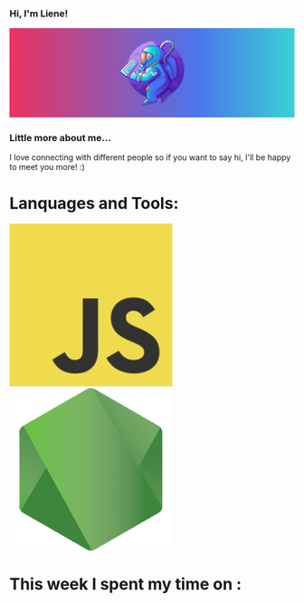 ### Hi, I'm Liene! 

![This is an image](https://github.com/startupcolor/startupcolor/blob/main/Assets/SpaceMan.png)

### Little more about me...
 I love connecting with different people so if you want to say hi, I'll be happy to meet you more! :)
 # Lanquages and Tools:
 ![This is an image](https://github.com/startupcolor/startupcolor/blob/main/Assets/javascript.png)
 ![This is an image](https://github.com/startupcolor/startupcolor/blob/main/Assets/nodejs.png)
                   
 
 # This week  I spent my time  on : 
